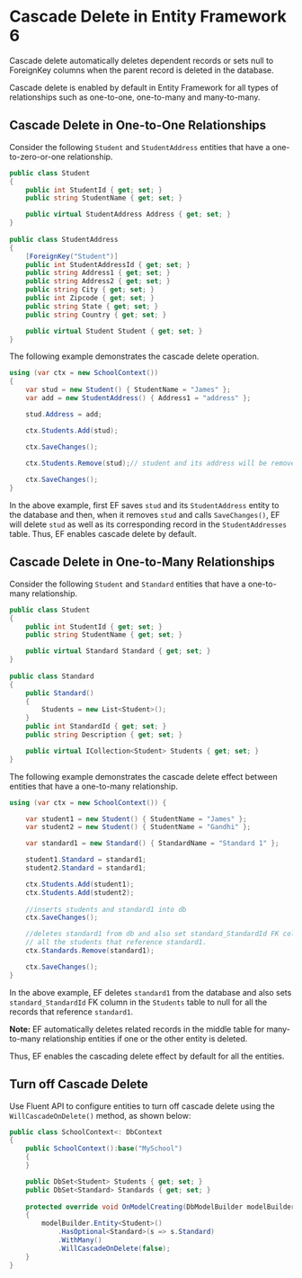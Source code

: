 # Cascade Delete in Entity Framework 6
Cascade delete automatically deletes dependent records or sets null to ForeignKey columns when the parent record is deleted in the database.

Cascade delete is enabled by default in Entity Framework for all types of relationships such as one-to-one, one-to-many and many-to-many.

## Cascade Delete in One-to-One Relationships
Consider the following `Student` and `StudentAddress` entities that have a one-to-zero-or-one relationship.

```cs
public class Student
{
    public int StudentId { get; set; }
    public string StudentName { get; set; }

    public virtual StudentAddress Address { get; set; }
}
     
public class StudentAddress 
{
    [ForeignKey("Student")]
    public int StudentAddressId { get; set; }
    public string Address1 { get; set; }
    public string Address2 { get; set; }
    public string City { get; set; }
    public int Zipcode { get; set; }
    public string State { get; set; }
    public string Country { get; set; }

    public virtual Student Student { get; set; }
}
```

The following example demonstrates the cascade delete operation.

```cs
using (var ctx = new SchoolContext()) 
{
    var stud = new Student() { StudentName = "James" };
    var add = new StudentAddress() { Address1 = "address" };

    stud.Address = add;

    ctx.Students.Add(stud);

    ctx.SaveChanges();
    
    ctx.Students.Remove(stud);// student and its address will be removed from db

    ctx.SaveChanges();
}
```
In the above example, first EF saves `stud` and its `StudentAddress` entity to the database and then, when it removes `stud` and calls `SaveChanges()`, EF will delete `stud` as well as its corresponding record in the `StudentAddresses` table. Thus, EF enables cascade delete by default.

## Cascade Delete in One-to-Many Relationships
Consider the following `Student` and `Standard` entities that have a one-to-many relationship.

```cs
public class Student
{
    public int StudentId { get; set; }
    public string StudentName { get; set; }

    public virtual Standard Standard { get; set; }
}
       
public class Standard
{
    public Standard()
    {
        Students = new List<Student>();
    }
    public int StandardId { get; set; }
    public string Description { get; set; }

    public virtual ICollection<Student> Students { get; set; }
}
```

The following example demonstrates the cascade delete effect between entities that have a one-to-many relationship.

```cs
using (var ctx = new SchoolContext()) {

    var student1 = new Student() { StudentName = "James" };
    var student2 = new Student() { StudentName = "Gandhi" };

    var standard1 = new Standard() { StandardName = "Standard 1" };

    student1.Standard = standard1;
    student2.Standard = standard1;

    ctx.Students.Add(student1);
    ctx.Students.Add(student2);
                
    //inserts students and standard1 into db
    ctx.SaveChanges();

    //deletes standard1 from db and also set standard_StandardId FK column in Students table to null for
    // all the students that reference standard1.
    ctx.Standards.Remove(standard1);

    ctx.SaveChanges();
}
```
In the above example, EF deletes `standard1` from the database and also sets `standard_StandardId` FK column in the `Students` table to null for all the records that reference `standard1`.

**Note:** EF automatically deletes related records in the middle table for many-to-many relationship entities if one or the other entity is deleted.

Thus, EF enables the cascading delete effect by default for all the entities.

## Turn off Cascade Delete
Use Fluent API to configure entities to turn off cascade delete using the `WillCascadeOnDelete()` method, as shown below:

```cs
public class SchoolContext<: DbContext
{
    public SchoolContext():base("MySchool")
    {
    }

    public DbSet<Student> Students { get; set; }
    public DbSet<Standard> Standards { get; set; }
        
    protected override void OnModelCreating(DbModelBuilder modelBuilder)
    {
        modelBuilder.Entity<Student>()
            .HasOptional<Standard>(s => s.Standard)
            .WithMany()
            .WillCascadeOnDelete(false);
    }
}
```